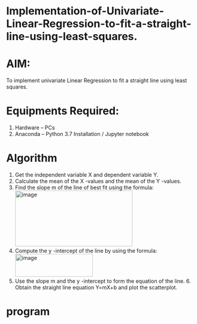 # Implementation-of-Univariate-Linear-Regression-to-fit-a-straight-line-using-least-squares.
# AIM:
To implement univariate Linear Regression to fit a straight line using least squares.

# Equipments Required:
 1. Hardware – PCs
 2. Anaconda – Python 3.7 Installation / Jupyter notebook
  
# Algorithm
 1. Get the independent variable X and dependent variable Y.
 2. Calculate the mean of the X -values and the mean of the Y -values.
 3. Find the slope m of the line of best fit using the formula:
    <img width="313" height="149" alt="image" src="https://github.com/user-attachments/assets/e8fe0aea-5fd0-42cb-90a1-3cd22acccace" />
 4. Compute the y -intercept of the line by using the formula:
    <img width="207" height="61" alt="image" src="https://github.com/user-attachments/assets/c8a46773-55a1-47b4-980e-a5883a88f763" />
 5. Use the slope m and the y -intercept to form the equation of the line. 6. Obtain the straight line equation Y=mX+b and plot the scatterplot.

# program
 
 
  



 
